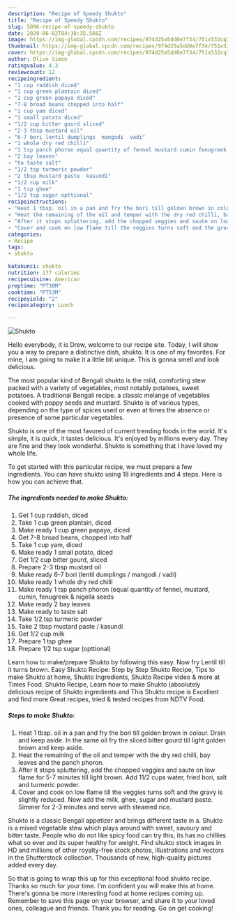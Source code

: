 ```yaml
---
description: "Recipe of Speedy Shukto"
title: "Recipe of Speedy Shukto"
slug: 5096-recipe-of-speedy-shukto
date: 2020-06-02T04:38:35.566Z
image: https://img-global.cpcdn.com/recipes/974d25a5dd0e7f34/751x532cq70/shukto-recipe-main-photo.jpg
thumbnail: https://img-global.cpcdn.com/recipes/974d25a5dd0e7f34/751x532cq70/shukto-recipe-main-photo.jpg
cover: https://img-global.cpcdn.com/recipes/974d25a5dd0e7f34/751x532cq70/shukto-recipe-main-photo.jpg
author: Olive Simon
ratingvalue: 4.3
reviewcount: 12
recipeingredient:
- "1 cup raddish diced"
- "1 cup green plantain diced"
- "1 cup green papaya diced"
- "7-8 broad beans chopped into half"
- "1 cup yam diced"
- "1 small potato diced"
- "1/2 cup bitter gourd sliced"
- "2-3 tbsp mustard oil"
- "6-7 bori lentil dumplings  mangodi  vadi"
- "1 whole dry red chilli"
- "1 tsp panch phoron equal quantity of fennel mustard cumin fenugreek  nigella seeds"
- "2 bay leaves"
- "to taste salt"
- "1/2 tsp turmeric powder"
- "2 tbsp mustard paste  kasundi"
- "1/2 cup milk"
- "1 tsp ghee"
- "1/2 tsp sugar opttional"
recipeinstructions:
- "Heat 1 tbsp. oil in a pan and fry the bori till golden brown in colour. Drain and keep aside. In the same oil fry the sliced bitter gourd till light golden brown and keep aside."
- "Heat the remaining of the oil and temper with the dry red chilli, bay leaves and the panch phoron."
- "After it stops spluttering, add the chopped veggies and saute on low flame for 5-7 minutes till light brown. Add 11/2 cups water, fried bori, salt and turmeric powder."
- "Cover and cook on low flame till the veggies turns soft and the gravy is slightly reduced. Now add the milk, ghee, sugar and mustard paste. Simmer for 2-3 minutes and serve with steamed rice."
categories:
- Recipe
tags:
- shukto

katakunci: shukto 
nutrition: 177 calories
recipecuisine: American
preptime: "PT30M"
cooktime: "PT53M"
recipeyield: "2"
recipecategory: Lunch

---
```



![Shukto](https://img-global.cpcdn.com/recipes/974d25a5dd0e7f34/751x532cq70/shukto-recipe-main-photo.jpg)

Hello everybody, it is Drew, welcome to our recipe site. Today, I will show you a way to prepare a distinctive dish, shukto. It is one of my favorites. For mine, I am going to make it a little bit unique. This is gonna smell and look delicious.

The most popular kind of Bengali shukto is the mild, comforting stew packed with a variety of vegetables, most notably potatoes, sweet potatoes. A traditional Bengali recipe. a classic melange of vegetables cooked with poppy seeds and mustard. Shukto is of various types, depending on the type of spices used or even at times the absence or presence of some particular vegetables.

Shukto is one of the most favored of current trending foods in the world. It's simple, it is quick, it tastes delicious. It's enjoyed by millions every day. They are fine and they look wonderful. Shukto is something that I have loved my whole life.


To get started with this particular recipe, we must prepare a few ingredients. You can have shukto using 18 ingredients and 4 steps. Here is how you can achieve that.

<!--inarticleads1-->

##### The ingredients needed to make Shukto:

1. Get 1 cup raddish, diced
1. Take 1 cup green plantain, diced
1. Make ready 1 cup green papaya, diced
1. Get 7-8 broad beans, chopped into half
1. Take 1 cup yam, diced
1. Make ready 1 small potato, diced
1. Get 1/2 cup bitter gourd, sliced
1. Prepare 2-3 tbsp mustard oil
1. Make ready 6-7 bori (lentil dumplings / mangodi / vadi)
1. Make ready 1 whole dry red chilli
1. Make ready 1 tsp panch phoron (equal quantity of fennel, mustard, cumin, fenugreek &amp; nigella seeds
1. Make ready 2 bay leaves
1. Make ready to taste salt
1. Take 1/2 tsp turmeric powder
1. Take 2 tbsp mustard paste / kasundi
1. Get 1/2 cup milk
1. Prepare 1 tsp ghee
1. Prepare 1/2 tsp sugar (opttional)


Learn how to make/prepare Shukto by following this easy. Now fry Lentil till it turns brown. Easy Shukto Recipe: Step by Step Shukto Recipe, Tips to make Shukto at home, Shukto Ingredients, Shukto Recipe video &amp; more at Times Food. Shukto Recipe, Learn how to make Shukto (absolutely delicious recipe of Shukto ingredients and This Shukto recipe is Excellent and find more Great recipes, tried &amp; tested recipes from NDTV Food. 

<!--inarticleads2-->

##### Steps to make Shukto:

1. Heat 1 tbsp. oil in a pan and fry the bori till golden brown in colour. Drain and keep aside. In the same oil fry the sliced bitter gourd till light golden brown and keep aside.
1. Heat the remaining of the oil and temper with the dry red chilli, bay leaves and the panch phoron.
1. After it stops spluttering, add the chopped veggies and saute on low flame for 5-7 minutes till light brown. Add 11/2 cups water, fried bori, salt and turmeric powder.
1. Cover and cook on low flame till the veggies turns soft and the gravy is slightly reduced. Now add the milk, ghee, sugar and mustard paste. Simmer for 2-3 minutes and serve with steamed rice.


Shukto is a classic Bengali appetizer and brings different taste in a. Shukto is a mixed vegetable stew which plays around with sweet, savoury and bitter taste. People who do not like spicy food can try this, its has no chillies what so ever and its super healthy for weight. Find shukto stock images in HD and millions of other royalty-free stock photos, illustrations and vectors in the Shutterstock collection. Thousands of new, high-quality pictures added every day. 

So that is going to wrap this up for this exceptional food shukto recipe. Thanks so much for your time. I'm confident you will make this at home. There's gonna be more interesting food at home recipes coming up. Remember to save this page on your browser, and share it to your loved ones, colleague and friends. Thank you for reading. Go on get cooking!

